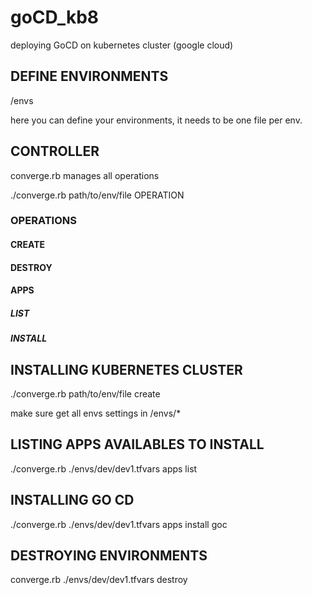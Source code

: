 # goCD_kb8

deploying GoCD on kubernetes cluster (google cloud)

## DEFINE ENVIRONMENTS

/envs

here you can define your environments, it needs to be one file per env.

## CONTROLLER

converge.rb manages all operations

./converge.rb path/to/env/file OPERATION

### OPERATIONS

#### CREATE 
#### DESTROY
#### APPS

##### LIST
##### INSTALL

## INSTALLING KUBERNETES CLUSTER

./converge.rb path/to/env/file create

make sure get all envs settings in /envs/*

## LISTING APPS AVAILABLES TO INSTALL

./converge.rb ./envs/dev/dev1.tfvars apps list

## INSTALLING  GO CD

./converge.rb ./envs/dev/dev1.tfvars apps install goc


## DESTROYING ENVIRONMENTS

converge.rb ./envs/dev/dev1.tfvars destroy
